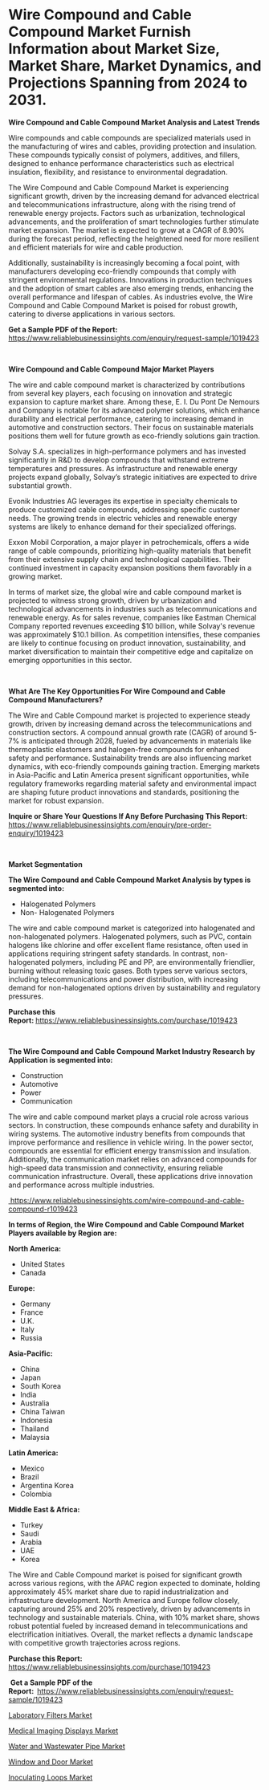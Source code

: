 <p><h1>Wire Compound and Cable Compound Market Furnish Information about Market Size, Market Share, Market Dynamics, and Projections Spanning from 2024 to 2031.</h1></p><p><strong>Wire Compound and Cable Compound Market Analysis and Latest Trends</strong></p>
<p><p>Wire compounds and cable compounds are specialized materials used in the manufacturing of wires and cables, providing protection and insulation. These compounds typically consist of polymers, additives, and fillers, designed to enhance performance characteristics such as electrical insulation, flexibility, and resistance to environmental degradation.</p><p>The Wire Compound and Cable Compound Market is experiencing significant growth, driven by the increasing demand for advanced electrical and telecommunications infrastructure, along with the rising trend of renewable energy projects. Factors such as urbanization, technological advancements, and the proliferation of smart technologies further stimulate market expansion. The market is expected to grow at a CAGR of 8.90% during the forecast period, reflecting the heightened need for more resilient and efficient materials for wire and cable production.</p><p>Additionally, sustainability is increasingly becoming a focal point, with manufacturers developing eco-friendly compounds that comply with stringent environmental regulations. Innovations in production techniques and the adoption of smart cables are also emerging trends, enhancing the overall performance and lifespan of cables. As industries evolve, the Wire Compound and Cable Compound Market is poised for robust growth, catering to diverse applications in various sectors.</p></p>
<p><strong>Get a Sample PDF of the Report:&nbsp;</strong> <a href="https://www.reliablebusinessinsights.com/enquiry/request-sample/1019423?utm_campaign=1138&utm_medium=2&utm_source=Github&utm_content=ia&utm_term=04112024&utm_id=wire-compound-and-cable-compound">https://www.reliablebusinessinsights.com/enquiry/request-sample/1019423</a></p>
<p>&nbsp;</p>
<p><strong>Wire Compound and Cable Compound Major Market Players</strong></p>
<p><p>The wire and cable compound market is characterized by contributions from several key players, each focusing on innovation and strategic expansion to capture market share. Among these, E. I. Du Pont De Nemours and Company is notable for its advanced polymer solutions, which enhance durability and electrical performance, catering to increasing demand in automotive and construction sectors. Their focus on sustainable materials positions them well for future growth as eco-friendly solutions gain traction.</p><p>Solvay S.A. specializes in high-performance polymers and has invested significantly in R&D to develop compounds that withstand extreme temperatures and pressures. As infrastructure and renewable energy projects expand globally, Solvay’s strategic initiatives are expected to drive substantial growth.</p><p>Evonik Industries AG leverages its expertise in specialty chemicals to produce customized cable compounds, addressing specific customer needs. The growing trends in electric vehicles and renewable energy systems are likely to enhance demand for their specialized offerings.</p><p>Exxon Mobil Corporation, a major player in petrochemicals, offers a wide range of cable compounds, prioritizing high-quality materials that benefit from their extensive supply chain and technological capabilities. Their continued investment in capacity expansion positions them favorably in a growing market.</p><p>In terms of market size, the global wire and cable compound market is projected to witness strong growth, driven by urbanization and technological advancements in industries such as telecommunications and renewable energy. As for sales revenue, companies like Eastman Chemical Company reported revenues exceeding $10 billion, while Solvay's revenue was approximately $10.1 billion. As competition intensifies, these companies are likely to continue focusing on product innovation, sustainability, and market diversification to maintain their competitive edge and capitalize on emerging opportunities in this sector.</p></p>
<p>&nbsp;</p>
<p><strong>What Are The Key Opportunities For Wire Compound and Cable Compound Manufacturers?</strong></p>
<p><p>The Wire and Cable Compound market is projected to experience steady growth, driven by increasing demand across the telecommunications and construction sectors. A compound annual growth rate (CAGR) of around 5-7% is anticipated through 2028, fueled by advancements in materials like thermoplastic elastomers and halogen-free compounds for enhanced safety and performance. Sustainability trends are also influencing market dynamics, with eco-friendly compounds gaining traction. Emerging markets in Asia-Pacific and Latin America present significant opportunities, while regulatory frameworks regarding material safety and environmental impact are shaping future product innovations and standards, positioning the market for robust expansion.</p></p>
<p><strong>Inquire or Share Your Questions If Any Before Purchasing This Report:</strong> <a href="https://www.reliablebusinessinsights.com/enquiry/pre-order-enquiry/1019423?utm_campaign=1138&utm_medium=2&utm_source=Github&utm_content=ia&utm_term=04112024&utm_id=wire-compound-and-cable-compound">https://www.reliablebusinessinsights.com/enquiry/pre-order-enquiry/1019423</a></p>
<p>&nbsp;</p>
<p><strong>Market Segmentation</strong></p>
<p><strong>The Wire Compound and Cable Compound Market Analysis by types is segmented into:</strong></p>
<p><ul><li>Halogenated Polymers</li><li>Non- Halogenated Polymers</li></ul></p>
<p><p>The wire and cable compound market is categorized into halogenated and non-halogenated polymers. Halogenated polymers, such as PVC, contain halogens like chlorine and offer excellent flame resistance, often used in applications requiring stringent safety standards. In contrast, non-halogenated polymers, including PE and PP, are environmentally friendlier, burning without releasing toxic gases. Both types serve various sectors, including telecommunications and power distribution, with increasing demand for non-halogenated options driven by sustainability and regulatory pressures.</p></p>
<p><strong>Purchase this Report:&nbsp;</strong><a href="https://www.reliablebusinessinsights.com/purchase/1019423?utm_campaign=1138&utm_medium=2&utm_source=Github&utm_content=ia&utm_term=04112024&utm_id=wire-compound-and-cable-compound">https://www.reliablebusinessinsights.com/purchase/1019423</a></p>
<p>&nbsp;</p>
<p><strong>The Wire Compound and Cable Compound Market Industry Research by Application is segmented into:</strong></p>
<p><ul><li>Construction</li><li>Automotive</li><li>Power</li><li>Communication</li></ul></p>
<p><p>The wire and cable compound market plays a crucial role across various sectors. In construction, these compounds enhance safety and durability in wiring systems. The automotive industry benefits from compounds that improve performance and resilience in vehicle wiring. In the power sector, compounds are essential for efficient energy transmission and insulation. Additionally, the communication market relies on advanced compounds for high-speed data transmission and connectivity, ensuring reliable communication infrastructure. Overall, these applications drive innovation and performance across multiple industries.</p></p>
<p><a href="https://www.reliablebusinessinsights.com/wire-compound-and-cable-compound-r1019423?utm_campaign=1138&utm_medium=2&utm_source=Github&utm_content=ia&utm_term=04112024&utm_id=wire-compound-and-cable-compound">&nbsp;https://www.reliablebusinessinsights.com/wire-compound-and-cable-compound-r1019423</a></p>
<p><strong>In terms of Region, the Wire Compound and Cable Compound Market Players available by Region are:</strong></p>
<p>
    <p> <strong> North America: </strong>
        <ul>
            <li>United States</li>
            <li>Canada</li>
        </ul>
        </p> 
    <p> <strong> Europe: </strong>
        <ul>
            <li>Germany</li>
            <li>France</li>
            <li>U.K.</li>
            <li>Italy</li>
            <li>Russia</li>
        </ul>
        </p> 
    <p> <strong> Asia-Pacific: </strong>
        <ul>
            <li>China</li>
            <li>Japan</li>
            <li>South Korea</li>
            <li>India</li>
            <li>Australia</li>
            <li>China Taiwan</li>
            <li>Indonesia</li>
            <li>Thailand</li>
            <li>Malaysia</li>
        </ul>
        </p> 
    <p> <strong> Latin America: </strong>
        <ul>
            <li>Mexico</li>
            <li>Brazil</li>
            <li>Argentina Korea</li>
            <li>Colombia</li>
        </ul>
        </p> 
    <p> <strong> Middle East & Africa: </strong>
        <ul>
            <li>Turkey</li>
            <li>Saudi</li>
            <li>Arabia</li>
            <li>UAE</li>
            <li>Korea</li>
        </ul>
    </p>
    </p>
<p><p>The Wire and Cable Compound market is poised for significant growth across various regions, with the APAC region expected to dominate, holding approximately 45% market share due to rapid industrialization and infrastructure development. North America and Europe follow closely, capturing around 25% and 20% respectively, driven by advancements in technology and sustainable materials. China, with 10% market share, shows robust potential fueled by increased demand in telecommunications and electrification initiatives. Overall, the market reflects a dynamic landscape with competitive growth trajectories across regions.</p></p>
<p><strong>Purchase this Report: </strong><a href="https://www.reliablebusinessinsights.com/purchase/1019423?utm_campaign=1138&utm_medium=2&utm_source=Github&utm_content=ia&utm_term=04112024&utm_id=wire-compound-and-cable-compound">https://www.reliablebusinessinsights.com/purchase/1019423</a></p>
<p>&nbsp;<strong>Get a Sample PDF of the Report:&nbsp;&nbsp;</strong><a href="https://www.reliablebusinessinsights.com/enquiry/request-sample/1019423?utm_campaign=1138&utm_medium=2&utm_source=Github&utm_content=ia&utm_term=04112024&utm_id=wire-compound-and-cable-compound">https://www.reliablebusinessinsights.com/enquiry/request-sample/1019423</a></p>
<p><strong></strong></p>
<p><p><a href="https://issuu.com/reportprime-2/docs/laboratory-filters-market-size-2030_3cf81a463025f6?utm_campaign=1138&utm_medium=2&utm_source=Github&utm_content=ia&utm_term=04112024&utm_id=wire-compound-and-cable-compound">Laboratory Filters Market</a></p><p><a href="https://issuu.com/reportprime-2/docs/medical-imaging-displays-market-siz_d149535dea9b30?utm_campaign=1138&utm_medium=2&utm_source=Github&utm_content=ia&utm_term=04112024&utm_id=wire-compound-and-cable-compound">Medical Imaging Displays Market</a></p><p><a href="https://github.com/khloet8sawender/Market-Research-Report-List-1/blob/main/water-and-wastewater-pipe-market.md?utm_campaign=1138&utm_medium=2&utm_source=Github&utm_content=ia&utm_term=04112024&utm_id=wire-compound-and-cable-compound">Water and Wastewater Pipe Market</a></p><p><a href="https://github.com/dave2as/Market-Research-Report-List-1/blob/main/window-and-door-market.md?utm_campaign=1138&utm_medium=2&utm_source=Github&utm_content=ia&utm_term=04112024&utm_id=wire-compound-and-cable-compound">Window and Door Market</a></p><p><a href="https://issuu.com/reportprime-2/docs/inoculating-loops-market-size-2030._19f1b031608264?utm_campaign=1138&utm_medium=2&utm_source=Github&utm_content=ia&utm_term=04112024&utm_id=wire-compound-and-cable-compound">Inoculating Loops Market</a></p></p>